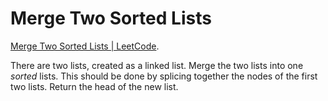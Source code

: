 # Merge Two Sorted Lists

[Merge Two Sorted Lists | LeetCode](https://leetcode.com/problems/merge-two-sorted-lists/description/).

There are two lists, created as a linked list.
Merge the two lists into one _sorted_ lists.
This should be done by splicing together the nodes of the first two lists.
Return the head of the new list.
